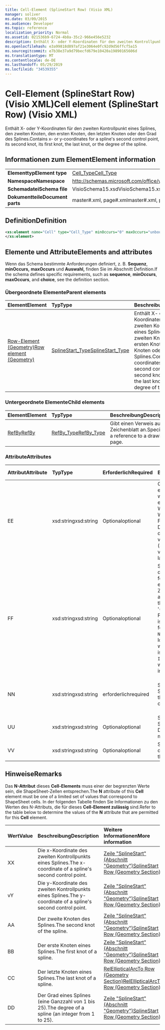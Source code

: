 ```yaml
---
title: Cell-Element (SplineStart Row) (Visio XML)
manager: soliver
ms.date: 03/09/2015
ms.audience: Developer
ms.topic: reference
localization_priority: Normal
ms.assetid: 021536b9-6724-4b8a-35c2-966e456e5232
description: Enthält X- oder Y-Koordinaten für den zweiten Kontrollpunkt eines Splines, den zweiten Knoten, den ersten Knoten, den letzten Knoten oder den Grad des Splines.
ms.openlocfilehash: e3a99818d897af21e3064e0fc92d9d56ffcf5a15
ms.sourcegitcommit: e7b38e37a9d79becfd679e10420a19890165606d
ms.translationtype: MT
ms.contentlocale: de-DE
ms.lasthandoff: 05/29/2019
ms.locfileid: "34539355"
---
```

# <a name="cell-element-splinestart-row-visio-xml"></a><span data-ttu-id="2e7ac-103">Cell-Element (SplineStart Row) (Visio XML)</span><span class="sxs-lookup"><span data-stu-id="2e7ac-103">Cell element (SplineStart Row) (Visio XML)</span></span>

<span data-ttu-id="2e7ac-104">Enthält X- oder Y-Koordinaten für den zweiten Kontrollpunkt eines Splines, den zweiten Knoten, den ersten Knoten, den letzten Knoten oder den Grad des Splines.</span><span class="sxs-lookup"><span data-stu-id="2e7ac-104">Contains x- or y-coordinates for a spline's second control point, its second knot, its first knot, the last knot, or the degree of the spline.</span></span>
  
## <a name="element-information"></a><span data-ttu-id="2e7ac-105">Informationen zum Element</span><span class="sxs-lookup"><span data-stu-id="2e7ac-105">Element information</span></span>

|||
|:-----|:-----|
|<span data-ttu-id="2e7ac-106">**Elementtyp**</span><span class="sxs-lookup"><span data-stu-id="2e7ac-106">**Element type**</span></span> <br/> |[<span data-ttu-id="2e7ac-107">Cell_Type</span><span class="sxs-lookup"><span data-stu-id="2e7ac-107">Cell_Type</span></span>](cell_type-complextypevisio-xml.md) <br/> |
|<span data-ttu-id="2e7ac-108">**Namespace**</span><span class="sxs-lookup"><span data-stu-id="2e7ac-108">**Namespace**</span></span> <br/> |http://schemas.microsoft.com/office/visio/2012/main  <br/> |
|<span data-ttu-id="2e7ac-109">**Schemadatei**</span><span class="sxs-lookup"><span data-stu-id="2e7ac-109">**Schema file**</span></span> <br/> |<span data-ttu-id="2e7ac-110">VisioSchema15.xsd</span><span class="sxs-lookup"><span data-stu-id="2e7ac-110">VisioSchema15.xsd</span></span>  <br/> |
|<span data-ttu-id="2e7ac-111">**Dokumentteile**</span><span class="sxs-lookup"><span data-stu-id="2e7ac-111">**Document parts**</span></span> <br/> |<span data-ttu-id="2e7ac-112">master#.xml, page#.xml</span><span class="sxs-lookup"><span data-stu-id="2e7ac-112">master#.xml, page#.xml</span></span>  <br/> |
   
## <a name="definition"></a><span data-ttu-id="2e7ac-113">Definition</span><span class="sxs-lookup"><span data-stu-id="2e7ac-113">Definition</span></span>

```XML
<xs:element name="Cell" type="Cell_Type" minOccurs="0" maxOccurs="unbounded" >
</xs:element>
```

## <a name="elements-and-attributes"></a><span data-ttu-id="2e7ac-114">Elemente und Attribute</span><span class="sxs-lookup"><span data-stu-id="2e7ac-114">Elements and attributes</span></span>

<span data-ttu-id="2e7ac-115">Wenn das Schema bestimmte Anforderungen definiert, z. B. **Sequenz**, **minOccurs,** **maxOccurs** und **Auswahl,** finden Sie im Abschnitt Definition.</span><span class="sxs-lookup"><span data-stu-id="2e7ac-115">If the schema defines specific requirements, such as **sequence**, **minOccurs**, **maxOccurs**, and **choice**, see the definition section.</span></span> 
  
### <a name="parent-elements"></a><span data-ttu-id="2e7ac-116">Übergeordnete Elemente</span><span class="sxs-lookup"><span data-stu-id="2e7ac-116">Parent elements</span></span>

|<span data-ttu-id="2e7ac-117">**Element**</span><span class="sxs-lookup"><span data-stu-id="2e7ac-117">**Element**</span></span>|<span data-ttu-id="2e7ac-118">**Typ**</span><span class="sxs-lookup"><span data-stu-id="2e7ac-118">**Type**</span></span>|<span data-ttu-id="2e7ac-119">**Beschreibung**</span><span class="sxs-lookup"><span data-stu-id="2e7ac-119">**Description**</span></span>|
|:-----|:-----|:-----|
|[<span data-ttu-id="2e7ac-120">Row-Element (Geometry)</span><span class="sxs-lookup"><span data-stu-id="2e7ac-120">Row element (Geometry)</span></span>](row-element-geometry-sectionvisio-xml.md) <br/> |[<span data-ttu-id="2e7ac-121">SplineStart_Type</span><span class="sxs-lookup"><span data-stu-id="2e7ac-121">SplineStart_Type</span></span>](splinestart_type-complextypevisio-xml.md) <br/> |<span data-ttu-id="2e7ac-122">Enthält X- oder Y-Koordinaten für den zweiten Kontrollpunkt eines Splines, den zweiten Knoten, den ersten Knoten, den letzten Knoten oder den Grad des Splines.</span><span class="sxs-lookup"><span data-stu-id="2e7ac-122">Contains x- or y-coordinates for a spline's second control point, its second knot, its first knot, the last knot, or the degree of the spline.</span></span>  <br/> |
   
### <a name="child-elements"></a><span data-ttu-id="2e7ac-123">Untergeordnete Elemente</span><span class="sxs-lookup"><span data-stu-id="2e7ac-123">Child elements</span></span>

|<span data-ttu-id="2e7ac-124">**Element**</span><span class="sxs-lookup"><span data-stu-id="2e7ac-124">**Element**</span></span>|<span data-ttu-id="2e7ac-125">**Typ**</span><span class="sxs-lookup"><span data-stu-id="2e7ac-125">**Type**</span></span>|<span data-ttu-id="2e7ac-126">**Beschreibung**</span><span class="sxs-lookup"><span data-stu-id="2e7ac-126">**Description**</span></span>|
|:-----|:-----|:-----|
|[<span data-ttu-id="2e7ac-127">RefBy</span><span class="sxs-lookup"><span data-stu-id="2e7ac-127">RefBy</span></span>](refby-element-cell_type-complextypevisio-xml.md) <br/> |[<span data-ttu-id="2e7ac-128">RefBy_Type</span><span class="sxs-lookup"><span data-stu-id="2e7ac-128">RefBy_Type</span></span>](refby_type-complextypevisio-xml.md) <br/> |<span data-ttu-id="2e7ac-129">Gibt einen Verweis auf ein Zeichenblatt an.</span><span class="sxs-lookup"><span data-stu-id="2e7ac-129">Specifies a reference to a drawing page.</span></span>  <br/> |
   
### <a name="attributes"></a><span data-ttu-id="2e7ac-130">Attribute</span><span class="sxs-lookup"><span data-stu-id="2e7ac-130">Attributes</span></span>

|<span data-ttu-id="2e7ac-131">**Attribut**</span><span class="sxs-lookup"><span data-stu-id="2e7ac-131">**Attribute**</span></span>|<span data-ttu-id="2e7ac-132">**Typ**</span><span class="sxs-lookup"><span data-stu-id="2e7ac-132">**Type**</span></span>|<span data-ttu-id="2e7ac-133">**Erforderlich**</span><span class="sxs-lookup"><span data-stu-id="2e7ac-133">**Required**</span></span>|<span data-ttu-id="2e7ac-134">**Beschreibung**</span><span class="sxs-lookup"><span data-stu-id="2e7ac-134">**Description**</span></span>|<span data-ttu-id="2e7ac-135">**Mögliche Werte**</span><span class="sxs-lookup"><span data-stu-id="2e7ac-135">**Possible values**</span></span>|
|:-----|:-----|:-----|:-----|:-----|
|<span data-ttu-id="2e7ac-136">E</span><span class="sxs-lookup"><span data-stu-id="2e7ac-136">E</span></span>  <br/> |<span data-ttu-id="2e7ac-137">xsd:string</span><span class="sxs-lookup"><span data-stu-id="2e7ac-137">xsd:string</span></span>  <br/> |<span data-ttu-id="2e7ac-138">Optional</span><span class="sxs-lookup"><span data-stu-id="2e7ac-138">optional</span></span>  <br/> |<span data-ttu-id="2e7ac-139">Gibt an, dass die Formel zu einem Fehler ausgewertet wird.</span><span class="sxs-lookup"><span data-stu-id="2e7ac-139">Indicates that the formula evaluates to an error.</span></span> <span data-ttu-id="2e7ac-140">Der Wert von **E** ist der aktuelle Wert (eine Fehlermeldungszeichenfolge); Der Wert  des V-Attributs ist der letzte gültige Wert.</span><span class="sxs-lookup"><span data-stu-id="2e7ac-140">The value of **E** is the current value (an error message string); the value of the **V** attribute is the last valid value.</span></span>  <br/> |<span data-ttu-id="2e7ac-141">Eine Fehlermeldungszeichenfolge.</span><span class="sxs-lookup"><span data-stu-id="2e7ac-141">An error message string.</span></span>  <br/> |
|<span data-ttu-id="2e7ac-142">F</span><span class="sxs-lookup"><span data-stu-id="2e7ac-142">F</span></span>  <br/> |<span data-ttu-id="2e7ac-143">xsd:string</span><span class="sxs-lookup"><span data-stu-id="2e7ac-143">xsd:string</span></span>  <br/> |<span data-ttu-id="2e7ac-144">Optional</span><span class="sxs-lookup"><span data-stu-id="2e7ac-144">optional</span></span>  <br/> | <span data-ttu-id="2e7ac-145">Stellt die Formel des Elements dar.</span><span class="sxs-lookup"><span data-stu-id="2e7ac-145">Represents the element's formula.</span></span> <span data-ttu-id="2e7ac-146">Dieses Attribut kann eine der folgenden Zeichenfolgen enthalten:</span><span class="sxs-lookup"><span data-stu-id="2e7ac-146">This attribute can contain one of the following strings:</span></span>  <br/>  <span data-ttu-id="2e7ac-147">'(einige Formel)' wenn die Formel lokal vorhanden ist</span><span class="sxs-lookup"><span data-stu-id="2e7ac-147">'(some formula)' if the formula exists locally</span></span>  <br/>  <span data-ttu-id="2e7ac-148">`No Formula` wenn die Formel lokal gelöscht oder blockiert wird</span><span class="sxs-lookup"><span data-stu-id="2e7ac-148">`No Formula` if the formula is locally deleted or blocked</span></span>  <br/>  <span data-ttu-id="2e7ac-149">`Inh` wenn die Formel geerbt wird.</span><span class="sxs-lookup"><span data-stu-id="2e7ac-149">`Inh` if the formula is inherited.</span></span>  <br/> |<span data-ttu-id="2e7ac-150">Eine Formel.</span><span class="sxs-lookup"><span data-stu-id="2e7ac-150">A formula.</span></span>  <br/> |
|<span data-ttu-id="2e7ac-151">N</span><span class="sxs-lookup"><span data-stu-id="2e7ac-151">N</span></span>  <br/> |<span data-ttu-id="2e7ac-152">xsd:string</span><span class="sxs-lookup"><span data-stu-id="2e7ac-152">xsd:string</span></span>  <br/> |<span data-ttu-id="2e7ac-153">erforderlich</span><span class="sxs-lookup"><span data-stu-id="2e7ac-153">required</span></span>  <br/> |<span data-ttu-id="2e7ac-154">Stellt den Namen der Zelle ShapeSheet dar.</span><span class="sxs-lookup"><span data-stu-id="2e7ac-154">Represents the name of the ShapeSheet cell.</span></span>  <br/> |<span data-ttu-id="2e7ac-155">Der Name der Zelle ShapeSheet.</span><span class="sxs-lookup"><span data-stu-id="2e7ac-155">The name of the ShapeSheet cell.</span></span>  <br/> <span data-ttu-id="2e7ac-156">Weitere Informationen finden Sie im Abschnitt "Hinweise".</span><span class="sxs-lookup"><span data-stu-id="2e7ac-156">See the Remarks section below.</span></span>  <br/> |
|<span data-ttu-id="2e7ac-157">U</span><span class="sxs-lookup"><span data-stu-id="2e7ac-157">U</span></span>  <br/> |<span data-ttu-id="2e7ac-158">xsd:string</span><span class="sxs-lookup"><span data-stu-id="2e7ac-158">xsd:string</span></span>  <br/> |<span data-ttu-id="2e7ac-159">Optional</span><span class="sxs-lookup"><span data-stu-id="2e7ac-159">optional</span></span>  <br/> |<span data-ttu-id="2e7ac-160">Stellt eine Maßeinheit dar Die Standardeinstellung ist DL.</span><span class="sxs-lookup"><span data-stu-id="2e7ac-160">Represents a unit of measure The default is DL.</span></span>  <br/> |<span data-ttu-id="2e7ac-161">Die Einheiten der Zelle.</span><span class="sxs-lookup"><span data-stu-id="2e7ac-161">The units of the cell.</span></span>  <br/> |
|<span data-ttu-id="2e7ac-162">V</span><span class="sxs-lookup"><span data-stu-id="2e7ac-162">V</span></span>  <br/> |<span data-ttu-id="2e7ac-163">xsd:string</span><span class="sxs-lookup"><span data-stu-id="2e7ac-163">xsd:string</span></span>  <br/> |<span data-ttu-id="2e7ac-164">Optional</span><span class="sxs-lookup"><span data-stu-id="2e7ac-164">optional</span></span>  <br/> |<span data-ttu-id="2e7ac-165">Stellt den Wert der Zelle dar.</span><span class="sxs-lookup"><span data-stu-id="2e7ac-165">Represents the value of the cell.</span></span>  <br/> |<span data-ttu-id="2e7ac-166">Der Wert der Zelle ShapeSheet.</span><span class="sxs-lookup"><span data-stu-id="2e7ac-166">The value of the ShapeSheet cell.</span></span>  <br/> |
   
## <a name="remarks"></a><span data-ttu-id="2e7ac-167">Hinweise</span><span class="sxs-lookup"><span data-stu-id="2e7ac-167">Remarks</span></span>

<span data-ttu-id="2e7ac-168">Das **N-Attribut** dieses **Cell-Elements** muss einer der begrenzten Werte sein, die ShapeSheet-Zellen entsprechen.</span><span class="sxs-lookup"><span data-stu-id="2e7ac-168">The **N** attribute of this **Cell** element must be one of a limited set of values that correspond to ShapeSheet cells.</span></span> <span data-ttu-id="2e7ac-169">In der folgenden Tabelle finden Sie  Informationen zu den Werten des N-Attributs, die für dieses **Cell-Element zulässig** sind.</span><span class="sxs-lookup"><span data-stu-id="2e7ac-169">Refer to the table below to determine the values of the **N** attribute that are permitted for this **Cell** element.</span></span> 
  
|<span data-ttu-id="2e7ac-170">**Wert**</span><span class="sxs-lookup"><span data-stu-id="2e7ac-170">**Value**</span></span>|<span data-ttu-id="2e7ac-171">**Beschreibung**</span><span class="sxs-lookup"><span data-stu-id="2e7ac-171">**Description**</span></span>|<span data-ttu-id="2e7ac-172">**Weitere Informationen**</span><span class="sxs-lookup"><span data-stu-id="2e7ac-172">**More information**</span></span>|
|:-----|:-----|:-----|
|<span data-ttu-id="2e7ac-173">X</span><span class="sxs-lookup"><span data-stu-id="2e7ac-173">X</span></span>  <br/> |<span data-ttu-id="2e7ac-174">Die x-Koordinate des zweiten Kontrollpunkts eines Splines.</span><span class="sxs-lookup"><span data-stu-id="2e7ac-174">The x-coordinate of a spline's second control point.</span></span>  <br/> |[<span data-ttu-id="2e7ac-175">Zeile "SplineStart" (Abschnitt "Geometry")</span><span class="sxs-lookup"><span data-stu-id="2e7ac-175">SplineStart Row (Geometry Section)</span></span>](splinestart-row-geometry-section.md) <br/> |
|<span data-ttu-id="2e7ac-176">v</span><span class="sxs-lookup"><span data-stu-id="2e7ac-176">Y</span></span>  <br/> |<span data-ttu-id="2e7ac-177">Die y-Koordinate des zweiten Kontrollpunkts eines Splines.</span><span class="sxs-lookup"><span data-stu-id="2e7ac-177">The y-coordinate of a spline's second control point.</span></span>  <br/> |[<span data-ttu-id="2e7ac-178">Zeile "SplineStart" (Abschnitt "Geometry")</span><span class="sxs-lookup"><span data-stu-id="2e7ac-178">SplineStart Row (Geometry Section)</span></span>](splinestart-row-geometry-section.md) <br/> |
|<span data-ttu-id="2e7ac-179">A</span><span class="sxs-lookup"><span data-stu-id="2e7ac-179">A</span></span>  <br/> |<span data-ttu-id="2e7ac-180">Der zweite Knoten des Splines.</span><span class="sxs-lookup"><span data-stu-id="2e7ac-180">The second knot of the spline.</span></span>  <br/> |[<span data-ttu-id="2e7ac-181">Zeile "SplineStart" (Abschnitt "Geometry")</span><span class="sxs-lookup"><span data-stu-id="2e7ac-181">SplineStart Row (Geometry Section)</span></span>](splinestart-row-geometry-section.md) <br/> |
|<span data-ttu-id="2e7ac-182">B</span><span class="sxs-lookup"><span data-stu-id="2e7ac-182">B</span></span>  <br/> |<span data-ttu-id="2e7ac-183">Der erste Knoten eines Splines.</span><span class="sxs-lookup"><span data-stu-id="2e7ac-183">The first knot of a spline.</span></span>  <br/> |[<span data-ttu-id="2e7ac-184">Zeile "SplineStart" (Abschnitt "Geometry")</span><span class="sxs-lookup"><span data-stu-id="2e7ac-184">SplineStart Row (Geometry Section)</span></span>](splinestart-row-geometry-section.md) <br/> |
|<span data-ttu-id="2e7ac-185">C</span><span class="sxs-lookup"><span data-stu-id="2e7ac-185">C</span></span>  <br/> |<span data-ttu-id="2e7ac-186">Der letzte Knoten eines Splines.</span><span class="sxs-lookup"><span data-stu-id="2e7ac-186">The last knot of a spline.</span></span>  <br/> |[<span data-ttu-id="2e7ac-187">RelEllipticalArcTo Row (Geometry Section)</span><span class="sxs-lookup"><span data-stu-id="2e7ac-187">RelEllipticalArcTo Row (Geometry Section)</span></span>](splinestart-row-geometry-section.md) <br/> |
|<span data-ttu-id="2e7ac-188">D</span><span class="sxs-lookup"><span data-stu-id="2e7ac-188">D</span></span>  <br/> |<span data-ttu-id="2e7ac-189">Der Grad eines Splines (eine Ganzzahl von 1 bis 25).</span><span class="sxs-lookup"><span data-stu-id="2e7ac-189">The degree of a spline (an integer from 1 to 25).</span></span>  <br/> |[<span data-ttu-id="2e7ac-190">Zeile "SplineStart" (Abschnitt "Geometry")</span><span class="sxs-lookup"><span data-stu-id="2e7ac-190">SplineStart Row (Geometry Section)</span></span>](splinestart-row-geometry-section.md) <br/> |
   

